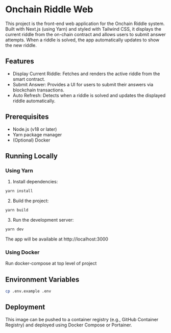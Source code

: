 # Onchain Riddle Web

This project is the front-end web application for the Onchain Riddle system. Built with Next.js (using Yarn) and styled with Tailwind CSS, it displays the current riddle from the on-chain contract and allows users to submit answer attempts. When a riddle is solved, the app automatically updates to show the new riddle.

## Features

- Display Current Riddle: Fetches and renders the active riddle from the smart contract.
- Submit Answer: Provides a UI for users to submit their answers via blockchain transactions.
- Auto Refresh: Detects when a riddle is solved and updates the displayed riddle automatically.

## Prerequisites

- Node.js (v18 or later)
- Yarn package manager
- (Optional) Docker

## Running Locally

### Using Yarn

1. Install dependencies:

````bash    
yarn install
````

2. Build the project:

````bash    
yarn build      
````

3. Run the development server:

````bash    
yarn dev
````

   The app will be available at http://localhost:3000

### Using Docker

Run docker-compose at top level of project

## Environment Variables

```bash
cp .env.example .env
```

## Deployment

This image can be pushed to a container registry (e.g., GitHub Container Registry) and deployed using Docker Compose or Portainer.
